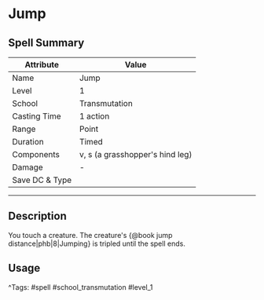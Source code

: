 # Jump

## Spell Summary

| Attribute        | Value                  |
|------------------|------------------------|
| Name             | Jump                 |
| Level            | 1                |
| School           | Transmutation          |
| Casting Time     | 1 action              |
| Range            | Point            |
| Duration         | Timed             |
| Components       | v, s (a grasshopper's hind leg)             |
| Damage           | -               |
| Save DC & Type   |              |

---

## Description

You touch a creature. The creature's {@book jump distance|phb|8|Jumping} is tripled until the spell ends.

## Usage


^Tags: #spell #school_transmutation #level_1